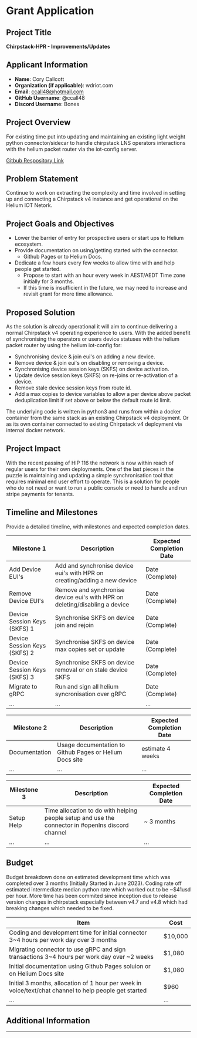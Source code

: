 # Grant Application

## Project Title
**Chirpstack-HPR - Improvements/Updates**

## Applicant Information
- **Name**: Cory Callcott
- **Organization (if applicable)**: wdriot.com
- **Email**: ccall48@hotmail.com
- **GitHub Username**: @ccall48
- **Discord Username**: Bones

## Project Overview
<!--Provide a brief summary of the project, its purpose, and its alignment with Helium IoT and grant program goals.-->
For existing time put into updating and maintaining an existing light weight python connector/sidecar to handle chirpstack LNS operators interactions with the helium packet router via the iot-config server.

[Gitbub Respository Link](https://github.com/ccall48/chirpstack-hpr)

## Problem Statement
<!--What problem does this project address? Why is it important?-->
Continue to work on extracting the complexity and time involved in setting up and connecting a Chirpstack v4 instance and get operational on the Helium IOT Netork.

## Project Goals and Objectives
<!--Outline the primary goals and objectives. What will the project achieve?-->
- Lower the barrier of entry for prospective users or start ups to Helium ecosystem.
- Provide documentation on using/getting started with the connector.
  - Github Pages or to Helium Docs.
- Dedicate a few hours every few weeks to allow time with and help people get started.
  - Propose to start with an hour every week in AEST/AEDT Time zone initially for 3 months.
  - If this time is insufficient in the future, we may need to increase and revisit grant for more time allowance.

## Proposed Solution
<!--Describe the solution your project will deliver, including technical approaches, tools, and methodologies.-->
As the solution is already operational it will aim to continue delivering a normal Chirpstack v4 operating experience to users. With the added
benefit of synchronising the operators or users device statuses with the helium packet router by using the helium iot-config for:
- Synchronising device & join eui's on adding a new device.
- Remove device & join eui's on disabling or removing a device.
- Synchronising device session keys (SKFS) on device activation.
- Update device session keys (SKFS) on re-joins or re-activation of a device.
- Remove stale device session keys from route id.
- Add a max copies to device variables to allow a per device above packet deduplication limit if set above or below the default route id limit.

The underlying code is written in python3 and runs from within a docker container from the same stack as an existing
Chirpstack v4 deployment. Or as its own container connected to existing Chirpstack v4 deployment via internal docker network.

## Project Impact
<!--Explain how this project will benefit the Helium IoT ecosystem or community.-->
With the recent passing of HIP 116 the network is now within reach of regular users for their own deployments. One of the last pieces
in the puzzle is maintaining and updating a simple synchronisation tool that requires minimal end user effort to operate. This is a solution
for people who do not need or want to run a public console or need to handle and run stripe payments for tenants.

## Timeline and Milestones
<!--
Provide a detailed timeline, with milestones and expected completion dates.

| Milestone | Description | Expected Completion Date |
| --------- | ----------- | ------------------------ |
| Milestone 1 | Description | Date |
| Milestone 2 | Description | Date |
| … | … | … |
-->
Provide a detailed timeline, with milestones and expected completion dates.

| Milestone 1 | Description | Expected Completion Date |
| --------- | ----------- | ------------------------ |
| Add Device EUI's | Add and synchronise device eui's with HPR on creating/adding a new device | Date (Complete) |
| Remove Device EUI's | Remove and synchronise device eui's with HPR on deleting/disabling a device | Date (Complete) |
| Device Session Keys (SKFS) 1 | Synchronise SKFS on device join and rejoin | Date (Complete) |
| Device Session Keys (SKFS) 2 | Synchronise SKFS on device max copies set or update | Date (Complete) |
| Device Session Keys (SKFS) 3 | Synchronise SKFS on device removal or on stale device SKFS | Date (Complete) |
| Migrate to gRPC | Run and sign all helium syncronisation over gRPC | Date (Complete) |
| … | … | … |

| Milestone 2 | Description | Expected Completion Date |
| --------- | ----------- | ------------------------ |
| Documentation | Usage documentation to Github Pages or Helium Docs site | estimate 4 weeks |
| … | … | … |

| Milestone 3 | Description | Expected Completion Date |
| --------- | ----------- | ------------------------ |
| Setup Help | Time allocation to do with helping people setup and use the connector in #openlns discord channel | ~ 3 months |
| … | … | … |

## Budget
<!--
Provide a budget breakdown. Include estimated costs for key components or resources.

| Item | Cost |
| ---- | ---- |
| Component 1 | $ |
| Component 2 | $ |
| … | … |
-->
Budget breakdown done on estimated development time which was completed over 3 months (Initially Started in June 2023).
Coding rate off estimated intermediate median python rate which worked out to be ~$41usd per hour. More time has been
commited since inception due to release version changes in chirpstack especially between v4.7 and v4.8 which had breaking 
changes which needed to be fixed.

| Item | Cost |
| ---- | ---- |
| Coding and development time for initial connector 3~4 hours per work day over 3 months | $10,000 |
| Migrating connector to use gRPC and sign transactions 3~4 hours per work day over ~2 weeks | $1,080 |
| Initial documentation using Github Pages soluion or on Helium Docs site | $1,080 |
| Initial 3 months, allocation of 1 hour per week in voice/text/chat channel to help people get started | $960 |
| … | … |

## Additional Information
<!--Any other relevant information (e.g., partnerships, prior work, resources needed).-->

---
